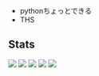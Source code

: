 - pythonちょっとできる
- THS

<!---
m4549071758/m4549071758 is a ✨ special ✨ repository because its `README.md` (this file) appears on your GitHub profile.
You can click the Preview link to take a look at your changes.
--->

## Stats
![](http://github-profile-summary-cards.vercel.app/api/cards/profile-details?username=m4549071758&theme=github)
![](http://github-profile-summary-cards.vercel.app/api/cards/repos-per-language?username=m4549071758&theme=github)
![](http://github-profile-summary-cards.vercel.app/api/cards/most-commit-language?username=m4549071758&theme=github)
![](http://github-profile-summary-cards.vercel.app/api/cards/stats?username=m4549071758&theme=github)
![](http://github-profile-summary-cards.vercel.app/api/cards/productive-time?username=m4549071758&theme=github&utcOffset=9)
